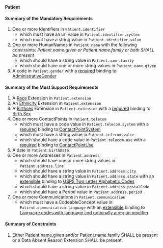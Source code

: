 
**Patient**

#### Summary of the Mandatory Requirements
1. One or more  Identifiers  in `Patient.identifier`
      - which must have an  uri value  in `Patient.identifier.system`
      - which must have a  string value  in `Patient.identifier.value`
1. One or more  HumanNames  in `Patient.name`
 with the following constraints: *Patient.name.given or Patient.name.family or both SHALL be present*
      - which should have a  string value  in `Patient.name.family`
      - which should have one or more  string values  in `Patient.name.given`
1.  A  code  in `Patient.gender`
with a [required](http://hl7.org/fhir/R4/terminologies.html#required)
 binding to [AdministrativeGender](http://hl7.org/fhir/ValueSet/administrative-gender)

#### Summary of the Must Support Requirements
1.  A [Race](StructureDefinition-us-core-race.html) Extension  in `Patient.extension`
1.  An [Ethnicity](StructureDefinition-us-core-ethnicity.html) Extension  in `Patient.extension`
1.  A [Birthsex](StructureDefinition-us-core-birthsex.html) Extension  in `Patient.extension`
with a [required](http://hl7.org/fhir/R4/terminologies.html#required)
 binding to [Birth Sex](ValueSet-birthsex.html)
1. One or more  ContactPoints  in `Patient.telecom`
   - which must have a  code value  in `Patient.telecom.system`
with a [required](http://hl7.org/fhir/R4/terminologies.html#required)
 binding to [ContactPointSystem](http://hl7.org/fhir/ValueSet/contact-point-system)
   - which must have a  string value  in `Patient.telecom.value`
   - which should have a  code value  in `Patient.telecom.use`
with a [required](http://hl7.org/fhir/R4/terminologies.html#required)
 binding to [ContactPointUse](http://hl7.org/fhir/ValueSet/contact-point-use)
1.  A  date  in `Patient.birthDate`
1. One or more  Addresses  in `Patient.address`
   - which should have one or more  string values  in `Patient.address.line`
   - which should have a  string value  in `Patient.address.city`
   - which should have a  string value  in `Patient.address.state`
with an [extensible](http://hl7.org/fhir/R4/terminologies.html#extensible)
 binding to [USPS Two Letter Alphabetic Codes](ValueSet-us-core-usps-state.html)
   - which should have a  string value  in `Patient.address.postalCode`
   - which should have a  Period value  in `Patient.address.period`
1. One or more  Communications  in `Patient.communication`
   - which must have a  CodeableConcept value  in `Patient.communication.language`
with an [extensible](http://hl7.org/fhir/R4/terminologies.html#extensible)
 binding to [Language codes with language and optionally a region modifier](ValueSet-simple-language.html)

#### Summary of Constraints
1. Either Patient.name.given and/or Patient.name.family SHALL be present or a Data Absent Reason Extension SHALL be present.
